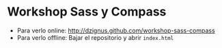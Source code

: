 # Workshop Sass y Compass

* Para verlo online: http://dzignus.github.com/workshop-sass-compass
* Para verlo offline: Bajar el repositorio y abrir `index.html`